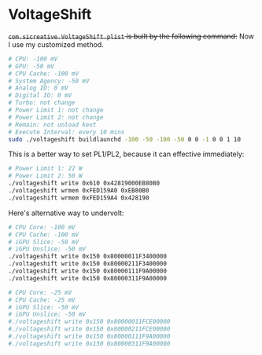 # VoltageShift

~~`com.sicreative.VoltageShift.plist` is built by the following command:~~ Now I use my customized method.

```sh
# CPU: -100 mV
# GPU: -50 mV
# CPU Cache: -100 mV
# System Agency: -50 mV
# Analog IO: 0 mV
# Digital IO: 0 mV
# Turbo: not change
# Power Limit 1: not change
# Power Limit 2: not change
# Remain: not unload kext
# Execute Interval: every 10 mins
sudo ./voltageshift buildlaunchd -100 -50 -100 -50 0 0 -1 0 0 1 10
```

This is a better way to set PL1/PL2, because it can effective immediately:

```sh
# Power Limit 1: 22 W
# Power Limit 2: 50 W
./voltageshift write 0x610 0x42819000EB80B0
./voltageshift wrmem 0xFED159A0 0xEB80B0
./voltageshift wrmem 0xFED159A4 0x428190
```

Here's alternative way to undervolt:

```sh
# CPU Core: -100 mV
# CPU Cache: -100 mV
# iGPU Slice: -50 mV
# iGPU Unslice: -50 mV
./voltageshift write 0x150 0x80000011F3400000
./voltageshift write 0x150 0x80000211F3400000
./voltageshift write 0x150 0x80000111F9A00000
./voltageshift write 0x150 0x80000311F9A00000

# CPU Core: -25 mV
# CPU Cache: -25 mV
# iGPU Slice: -50 mV
# iGPU Unslice: -50 mV
#./voltageshift write 0x150 0x80000011FCE00000
#./voltageshift write 0x150 0x80000211FCE00000
#./voltageshift write 0x150 0x80000111F9A00000
#./voltageshift write 0x150 0x80000311F9A00000
```
